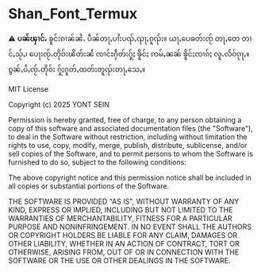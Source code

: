 # Shan_Font_Termux
⚠️ **ပၼ်ၾၢင်ႉ** ၶူင်းၵၢၼ်ၼႆႉ ပဵၼ်တႃႇပၢႆးပၺ်ႇၺႃႇၵူၺ်း။ ယႃႇပေၶတ်းၸႂ် တႃႇတေ တၢင်ႇသႂ်ႇ၊ ပေႃးၸႂ်ႉတိုဝ်းၽိတ်းၼႆ ၸၢင်ႊႁဵတ်းႁႂ်ႈ ၶိူင်ႈ ဢမ်ႇၼၼ် ၶိူင်ႈၸၢၵ်ႈ လူႉလႅဝ်ၵႂႃႇ။ ၵွၼ်ႇပႆႇၸႂ်ႉတိုဝ်း ႁႂ်ႈၵူတ်ႇထတ်းတူၺ်းတႃႇသေႇ။

MIT License

Copyright (c) 2025 YONT SEIN

Permission is hereby granted, free of charge, to any person obtaining a copy
of this software and associated documentation files (the "Software"), to deal
in the Software without restriction, including without limitation the rights
to use, copy, modify, merge, publish, distribute, sublicense, and/or sell
copies of the Software, and to permit persons to whom the Software is
furnished to do so, subject to the following conditions:

The above copyright notice and this permission notice shall be included in all
copies or substantial portions of the Software.

THE SOFTWARE IS PROVIDED "AS IS", WITHOUT WARRANTY OF ANY KIND, EXPRESS OR
IMPLIED, INCLUDING BUT NOT LIMITED TO THE WARRANTIES OF MERCHANTABILITY,
FITNESS FOR A PARTICULAR PURPOSE AND NONINFRINGEMENT. IN NO EVENT SHALL THE
AUTHORS OR COPYRIGHT HOLDERS BE LIABLE FOR ANY CLAIM, DAMAGES OR OTHER
LIABILITY, WHETHER IN AN ACTION OF CONTRACT, TORT OR OTHERWISE, ARISING FROM,
OUT OF OR IN CONNECTION WITH THE SOFTWARE OR THE USE OR OTHER DEALINGS IN THE
SOFTWARE.
